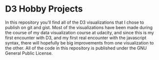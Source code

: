# D3 Hobby Projects
In this repository you'll find all of the D3 visualizations that I chose to publish on git and gist. Most of the visualizations have been made during the course of my data visualization course at udacity, and since this is my first encounter with D3, and my first real encounter with the javascript syntax, there will hopefully be big improvements from one visualization to the other. All of the code in this repository is published under the GNU General Public License.
